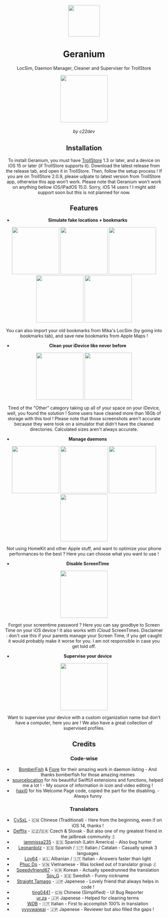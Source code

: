 <center>
  


<div align="center">
   <p>
      <img src="https://github.com/c22dev/Geranium/assets/102235607/0feaa3eb-2c27-4cc0-9fa8-704db9f0a40f" width=100px>
   </p>
   <h1> Geranium </h1>
      <p>LocSim, Daemon Manager, Cleaner and Superviser for TrollStore</p>
      <img src="https://github.com/c22dev/Geranium/assets/102235607/ea95158f-1101-496b-b868-c3901db97543" width=150px>
</div>

<h6 align="center"> by c22dev </h6>

## Installation
To install Geranium, you must have [TrollStore](https://github.com/opa334/TrollStore) 1.3 or later, and a device on iOS 15 or later (if TrollStore supports it). Download the latest release from the release tab, and open it in TrollStore. Then, follow the setup process ! If you are on TrollStore 2.0.9, please udpate to latest version from TrollStore app, otherwise this app won't work. Please note that Geranium won't work on anything bellow iOS/iPadOS 15.0. Sorry, iOS 14 users ! I might add support soon but this is not planned for now.

## Features
- **Simulate fake locations + bookmarks**
<img src="https://github.com/c22dev/Geranium/assets/102235607/a42ace92-028f-482f-9a66-6c4295a7fcba" width=150px>
<img src="https://github.com/c22dev/Geranium/assets/102235607/c45d3553-1c5b-418b-b836-69d47330d489" width=150px>
<img src="https://github.com/c22dev/Geranium/assets/102235607/bcd7f1bf-e684-4eee-964e-449aeae7f5fa" width=150px>
<img src="https://github.com/c22dev/Geranium/assets/102235607/35a8c0c9-50cd-484b-bfd4-0290c0c50714" width=150px>
<img src="https://github.com/c22dev/Geranium/assets/102235607/557b7da6-a181-4b2f-80a1-3e84f79b144f" width=150px>



You can also import your old bookmarks from Mika's LocSim (by going into bookmarks tab), and save new bookmarks from Apple Maps !

- **Clean your iDevice like never before**

<img src="https://github.com/c22dev/Geranium/assets/102235607/dc1d1818-8248-4c7a-95d7-615b00f280a4" width=150px>
<img src="https://github.com/c22dev/Geranium/assets/102235607/a187c43b-38fd-4a91-a7b2-194de9bab67a" width=150px>

Tired of the "Other" category taking up all of your space on your iDevice, well, you found the solution ! Some users have cleaned more than 16Gb of storage with this tool !
Please note that those screenshots aren't accurate because they were took on a simulator that didn't have the cleaned directories. Calculated sizes aren't always accurate.


- **Manage daemons**

<img src="https://github.com/c22dev/Geranium/assets/102235607/977b1592-be87-42b1-84ad-5a9f6408279c" width=150px>
<img src="https://github.com/c22dev/Geranium/assets/102235607/6ad3858d-36fc-415d-bae7-8624e19d178d" width=150px>
<img src="https://github.com/c22dev/Geranium/assets/102235607/fd79e6cf-cc8b-44bc-8b7b-d88c2718d775" width=150px>
<img src="https://github.com/c22dev/Geranium/assets/102235607/408fcfcb-8abd-4d1c-bedc-01e1a8051127" width=150px>


Not using HomeKit and other Apple stuff, and want to optimize your phone performances to the best ? Here you can choose what you want to use !

- **Disable ScreenTime**

<img src="https://github.com/c22dev/Geranium/assets/102235607/c0795578-1a87-45e5-a914-1200249ec705" width=150px>

Forgot your screentime password ? Here you can say goodbye to Screen Time on your iOS device ! It also works with iCloud ScreenTimes. 
Disclaimer : don't use this if your parents manage your Screen Time, if you get caught it would probably make it worse for you. I am not responsible in case you get told off.

- **Supervise your device**

<img src="https://github.com/c22dev/Geranium/assets/102235607/415e4de8-b701-4046-914f-38c44671f8da" width=150px>

Want to supervise your device with a custom organization name but don't have a computer, here you are ! We also have a great collection of supervised profiles.

## Credits
### Code-wise
- [BomberFish](https://github.com/bomberfish) & [Fiore](https://github.com/donato-fiore) for their amazing work in daemon listing - And thanks bomberfish for those amazing memes
- [sourcelocation](https://github.com/sourcelocation) for his beautiful SwiftUI extensions and functions, helped me a lot ! - My source of information in icon and video editing !
- [haxi0](https://github.com/haxi0) for his Welcome Page code, copied the part for the disabling. - Always funny
### Translators
- [CySxL](https://twitter.com/CySxL) - 🇨🇳 Chinese (Traditional) - Here from the beginning, even if on iOS 14, thanks !
- [Defflix](https://twitter.com/Defflix19) - 🇨🇿/🇸🇰 Czech & Slovak - But also one of my greatest friend in the jailbreak community :)
- [iammissa235](https://twitter.com/Missauios) - 🇪🇸 Spanish (Latin America) - Also bug hunter
- [LeonardoIz](https://twitter.com/leonardoizzo_) - 🇪🇸 Spanish / 🇮🇹 Italian / Catalan - Casually speak 3 languages
- [Loy64](https://twitter.com/loy64_) - 🇦🇱 Albanian / 🇮🇹 Italian - Answers faster than light
- [Phuc Do](https://twitter.com/dobabaophuc) - 🇻🇳 Vietnamese - Was locked out of translator group :(
- [Speedyfriend67](https://twitter.com/speedyfriend67) - 🇰🇷 Korean - Actually speedrunned the translation
- [Spy_G](https://twitter.com/spy_g_) - 🇸🇪 Swedish - Funny nickname
- [Straight Tamago](https://twitter.com/straight_tamago) - 🇯🇵 Japenese - Lovely friend that always helps in code !
- [ting0441](https://twitter.com/Ting2021) - 🇨🇳 Chinese (Simplified) - UI Bug Reporter
- [ur.za](https://twitter.com/ChromiumCandy) - 🇯🇵 Japenese - Helped for cleaning terms
- [W$D$B](https://twitter.com/Alz971) - 🇮🇹 Italian - First to accomplish 100% in translation
- [yyyywaiwai](https://twitter.com/yyyyyy_public) - 🇯🇵 Japenese - Reviewer but also filled the gaps !
